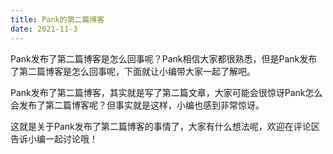 ```yaml
---
title: Pank的第二篇博客
date: 2021-11-3
---
```


Pank发布了第二篇博客是怎么回事呢？Pank相信大家都很熟悉，但是Pank发布了第二篇博客是怎么回事呢，下面就让小编带大家一起了解吧。

Pank发布了第二篇博客，其实就是写了第二篇文章，大家可能会很惊讶Pank怎么会发布了第二篇博客呢？但事实就是这样，小编也感到非常惊讶。

这就是关于Pank发布了第二篇博客的事情了，大家有什么想法呢，欢迎在评论区告诉小编一起讨论哦！